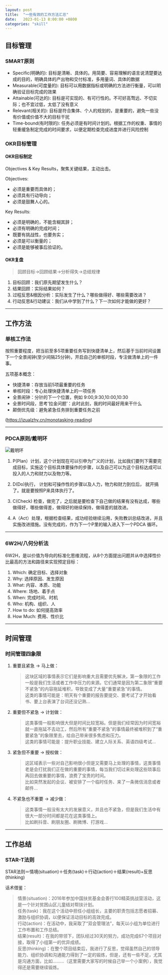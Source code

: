 ```yaml
---
layout: post
title:  "一些有效的工作方法汇总"
date:   2023-01-13 8:00:00 +0800
categories: "skill"
---
```


## 目标管理

### SMART原则

- Specific(明确的): 目标是清晰、具体的。用简要、容易理解的语言说清楚要达成的目的，明确具体的产出物和交付标准，多用量词、具体的数据
- Measurable(可度量的): 目标可以用数据指标或明确的方法进行衡量，可以明确验证目标完成的效果
- Attainable(可达的): 目标是可实现的、有可行性的。不可好高骛远、不切实际；也不宜过低，太低了没有意义
- Relevant(相关的): 目标是符合集体、个人的规划的，是重要的，避免一些没有价值或价值不大的目标干扰
- Time-bound(有时限的): 任务必须是有时间计划的。根据工作的权重、事情的轻重缓急制定完成的时间要求，以便定期检查完成进度并进行风险控制

### OKR目标管理

#### OKR目标制定

Objectives & Key Results，聚焦关键结果，主动出击。

Objectives:
- 必须是重要而具体的；
- 必须具有行动导向；
- 必须是鼓舞人心的。

Key Results:
- 必须是明确的，不能含糊其辞；
- 必须有明确的完成时间；
- 既要有挑战性，也要务实；
- 必须是可以衡量的；
- 必须是能够被事后验证的。

#### OKR复盘

> 回顾目标->回顾结果->分析得失->总结规律
1. 目标回顾：我们原先期望发生什么？
2. 结果回顾：实际结果如何？
3. 过程反思&根因分析：实际发生了什么？哪些做得好、哪些需要改进？
4. 行动反思&行动建议：我们从中学到了什么？下一次如何才能做的更好？

---

## 工作方法

### 单核工作法

按照重要程度，把当前至多5项重要任务写到快捷清单上，然后基于当前时间设置下一个全景闹钟(至少间隔25分钟)，开启自己的单核时段，专注做清单上的一件事。

五项基本概念：

- 快捷清单：存放当前5项最重要的任务
- 单核时段：专心处理快捷清单上的一项任务
- 全景闹钟：分针的下一个位置，例如 9:00,9:30,10:00,10:30
- 全景时间段，思考‘拉金问题’：此时此刻，我的时间最好用来干什么
- 颠倒优先级：避免紧急任务排到重要任务之前

(https://izualzhy.cn/monotasking-reading)

---

### PDCA原则/戴明环

![戴明环](https://upload.wikimedia.org/wikipedia/commons/4/42/PDCA-Multi-Loop.png)

1. P(Plan）计划，这个计划现在可以引申为广义的计划，比如我们要列下需要完成目标，实施这个目标具体要操作的步骤，以及自己可以为这个目标达成可以投入的人力和财力以及物力等。

2. D(Do)执行， 计划和可操作性的步骤以及人力，物力和财力到位后， 就开搞了。就是要按照P来具体执行了。

3. C(Check) 检查，做完了，之后就是要检查下自己做的结果有没有达成，哪些做得好，哪些做得差，做得好的继续保持，做得差的就改进。

4. A（Act）处理，根据检查结果，成功经验继续沿用，失败教训总结改进，并且实施改进措施。没有完成的，作为下一个P里的输入进入下一个PDCA 循环。

---

### 6W2H/八何分析法

6W2H，是以价值为导向的标准化思维流程，从8个方面提出问题并从中选择性价比最高的方法和路径来实现预定目标：

1. Which: 确定目标、选择对象
2. Why: 选择原因、发生原因
3. What: 内容、本质、功能
4. Where: 场地、着手点
5. When: 完成时间、时机
6. Who: 机构、组织、人
7. How to do: 如何提高效率
8. How Much: 费用、性价比

---

## 时间管理

### 时间管理四象限

1. 重要且紧急 -> 马上做：
   > 这块区域的事情表示它们是影响重大且需要优先解决，第一象限的工作一般是我们生活或者工作中压力的来源。它们通常是因为第二象限“重要不紧急”的内容拖延堆积，导致变成了大量“重要紧急”的事情。  
   > 这类的事情可能是：明天有个重要的报告要提交、要考试了才开始看书、要上台表演了台词还没记熟...
2. 重要但不紧急 -> 计划做：
   > 这类事情一般影响很大但是时间比较宽裕。但是我们经常因为时间宽裕就一直拖延不去动工，然后所有“重要不紧急”的事情最终被堆积到了“重要紧急”的象限里去，给自己带来很多焦虑和压力。  
   > 这类的事情可能是：提升职业技能、建立人际关系、英语四级考试...
3. 紧急但不重要 -> 授权做：
   > 这区域表示一些对自己影响很小但是又需要马上处理的事情，这类事情老是会打扰我们正在做的重要的事情，每当我们切过来处理这些琐事后再回去做重要的事情，浪费了宝贵的时间。  
   > 比如突然发起的会议、被安排了一个临时任务、来了一条微信消息或者邮件...
4. 不紧急也不重要 -> 减少做：
   > 这类事情一般没有太大的发展意义，并且也不紧急，但是我们生活中有很大一部分时间都是花在这类事情上。  
   > 比如刷抖音、刷朋友圈、刷微博、打游戏...

---

## 工作总结

### STAR-T法则

STAR法则＝情境(situation)＋任务(task)＋行动(action)＋结果(result)+反思(thinking)

话术借鉴：
> 情景(situation)：2016年参加中国扶贫基金会善行100精英挑战营活动，这是一个针对贫困山区儿童结对帮扶计划。  
> 任务(task)：我在这个活动中担任小组组长，主要的职责包括志愿者招募、激励与组织协调，以便保证活动目标的高效完成。  
> 行动(action)：在活动中，我采取了“双会管理法”，每天以小组为单位进行工作布置和工作总结。  
> 结果(result)：在我的带领下，团队经过30天的努力，成功完成67个项目对接，取得了小组第一的优异成绩。  
> 反思(thinking)：在整个项目结束后，我进行了反思，觉得虽然自己的领导能力、组织协调和沟通能力得到了一定的锻炼，但是，还有一些不足，尤其是沟通方面，比如………（这里需要大家写的时候自己举一个小案例），我觉得还是需要继续锻炼。
